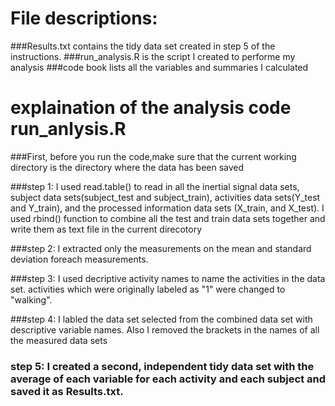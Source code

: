 # File descriptions:
###Results.txt contains the tidy data set created in step 5 of the instructions.
###run_analysis.R is the script I created to performe my analysis
###code book lists all the variables and summaries I calculated

# explaination of the analysis code run_anlysis.R
###First, before you run the code,make sure that the current working directory is the directory where the data has been saved

###step 1: I used read.table() to read in all the inertial signal data sets, subject data sets(subject_test and subject_train), activities data sets(Y_test and Y_train), and the processed information data sets (X_train, and X_test). I used rbind() function to combine all the test and train data sets together and write them as text file in the current direcotory


###step 2: I extracted only the measurements on the mean and standard deviation foreach measurements.


###step 3: I used decriptive activity names to name the activities in the data set. activities which were originally labeled as "1" were changed to "walking".

###step 4: I labled the data set selected from the combined data set with descriptive variable names. Also I removed the brackets in the names of all the measured data sets

### step 5: I created a second, independent tidy data set with the average of each variable for each activity and each subject and saved it as Results.txt.
